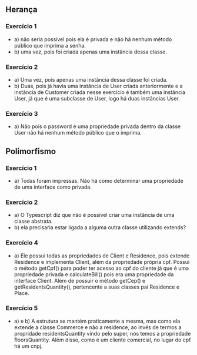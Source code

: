 ## Herança
### Exercício 1
* a) não seria possível pois ela é privada e não há nenhum método público que imprima a senha.
* b) uma vez, pois foi criada apenas uma instância dessa classe.
### Exercício 2
* a) Uma vez, pois apenas uma instância dessa classe foi criada.
* b) Duas, pois já havia uma instância de User criada anteriormente e a instância de Customer criada nesse exercício é também uma instância User, já que é uma subclasse de User, logo há duas instâncias User.
### Exercício 3
* a) Não pois o password é uma propriedade privada dentro da classe User não há nenhum método público que o imprima.

## Polimorfismo
### Exercício 1
* a) Todas foram impressas. Não há como determinar uma propriedade de uma interface como privada.
### Exercício 2
* a) O Typescript diz que não é possível criar uma instância de uma classe abstrata.
* b) ela precisaria estar ligada a alguma outra classe utilizando extends?
### Exercício 4
* a) Ele possui todas as propriedades de Client e Residence, pois extende Residence e implementa Client, além da propriedade própria cpf. Possui o método getCpf() para poder ter acesso ao cpf do cliente já que é uma propriedade privada e calculateBill() pois era uma propriedade da interface Client. Além de possuir o método getCep() e getResidentsQuantity(), pertencente a suas classes pai Residence e Place.
### Exercício 5
* a) e b) A estrutura se mantém praticamente a mesma, mas como ela extende a classe Commerce e não a residence, ao invés de termos a propridade residentsQuantity vindo pelo super, nós temos a propriedade floorsQuantity. Além disso, como é um cliente comercial, no lugar do cpf há um cnpj.
